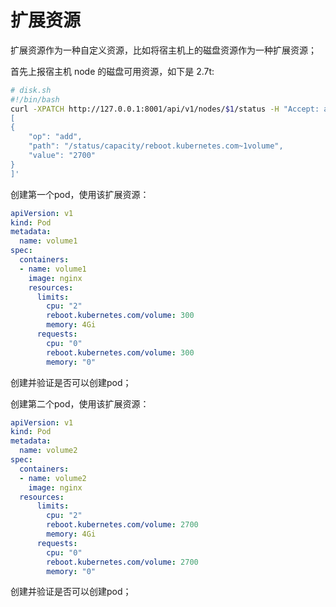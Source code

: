 # 扩展资源
扩展资源作为一种自定义资源，比如将宿主机上的磁盘资源作为一种扩展资源；

首先上报宿主机 node 的磁盘可用资源，如下是 2.7t:
```bash
# disk.sh
#!/bin/bash
curl -XPATCH http://127.0.0.1:8001/api/v1/nodes/$1/status -H "Accept: application/json" -H "Content-Type: application/json-patch+json"  -d '
[
{
    "op": "add",
    "path": "/status/capacity/reboot.kubernetes.com~1volume",
    "value": "2700"
}
]'
```

创建第一个pod，使用该扩展资源：
```yaml
apiVersion: v1
kind: Pod
metadata:
  name: volume1
spec:
  containers:
  - name: volume1
    image: nginx
    resources:
      limits:
        cpu: "2"
        reboot.kubernetes.com/volume: 300
        memory: 4Gi
      requests:
        cpu: "0"
        reboot.kubernetes.com/volume: 300
        memory: "0"
```
创建并验证是否可以创建pod；

创建第二个pod，使用该扩展资源：
```yaml
apiVersion: v1
kind: Pod
metadata:
  name: volume2
spec:
  containers:
  - name: volume2
    image: nginx
  resources:
      limits:
        cpu: "2"
        reboot.kubernetes.com/volume: 2700
        memory: 4Gi
      requests:
        cpu: "0"
        reboot.kubernetes.com/volume: 2700
        memory: "0"
```
创建并验证是否可以创建pod；
